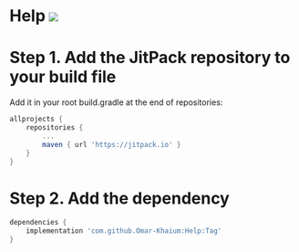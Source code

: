 # Help [![](https://jitpack.io/v/Omar-Khaium/Help.svg)](https://jitpack.io/#Omar-Khaium/Help)

# Step 1. Add the JitPack repository to your build file
Add it in your root build.gradle at the end of repositories:
```gradle
allprojects {
	repositories {
		...
		maven { url 'https://jitpack.io' }
	}
}
```
# Step 2. Add the dependency
```gradle
dependencies {
    implementation 'com.github.Omar-Khaium:Help:Tag'
}

```
